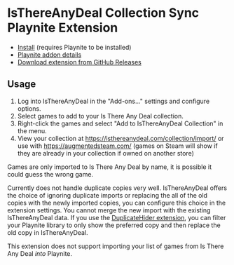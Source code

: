 # IsThereAnyDeal Collection Sync Playnite Extension


* [Install](playnite://playnite/installaddon/bburky-IsThereAnyDeal) (requires Playnite to be installed)
* [Playnite addon details](https://playnite.link/addons.html#bburky-IsThereAnyDeal)
* [Download extension from GitHub Releases](https://github.com/bburky/playnite-playlist/releases)

## Usage

1. Log into IsThereAnyDeal in the "Add-ons..." settings and configure options.
2. Select games to add to your Is There Any Deal collection.
3. Right-click the games and select "Add to IsThereAnyDeal Collection" in the menu.
4. View your collection at https://isthereanydeal.com/collection/import/ or use with https://augmentedsteam.com/ (games on Steam will show if they are already in your collection if owned on another store)

Games are only imported to Is There Any Deal by name, it is possible it could guess the wrong game.

Currently does not handle duplicate copies very well. IsThereAnyDeal offers the choice of ignoring duplicate imports or replacing the all of the old copies with the newly imported copies, you can configure this choice in the extension settings. You cannot merge the new import with the existing IsThereAnyDeal data. If you use the [DuplicateHider extension](https://playnite.link/addons.html#felixkmh_DuplicateHider_Plugin), you can filter your Playnite library to only show the preferred copy and then replace the old copy in IsThereAnyDeal.

This extension does not support importing your list of games from Is There Any Deal *into* Playnite.